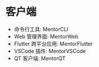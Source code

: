 # 客户端

- 命令行工具: MentorCLI
- Web 管理界面: MentorWeb
- Flutter 跨平台应用: MentorFlutter
- VSCode 插件: MentorVSCode
- QT 客户端: MentorQT
